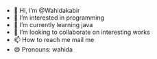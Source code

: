 - 👋 Hi, I’m @Wahidakabir
- 👀 I’m interested in programming
- 🌱 I’m currently learning java
- 💞️ I’m looking to collaborate on interesting works
- 📫 How to reach me mail me
- 😄 Pronouns: wahida


<!---
Wahidakabir/Wahidakabir is a ✨ special ✨ repository because its `README.md` (this file) appears on your GitHub profile.
You can click the Preview link to take a look at your changes.
--->
